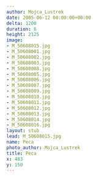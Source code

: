 ```yaml
---
author: Mojca_Lustrek
date: 2005-06-12 00:00:00+00:00
delta: 1200
duration: 6
height: 2125
image:
- M_50608015.jpg
- M_50608001.jpg
- M_50608002.jpg
- M_50608003.jpg
- M_50608008.jpg
- M_50608005.jpg
- M_50608006.jpg
- M_50608007.jpg
- M_50608009.jpg
- M_50608010.jpg
- M_50608011.jpg
- M_50608012.jpg
- M_50608013.jpg
- M_50608014.jpg
- M_50608016.jpg
layout: stub
lead: M_50608015.jpg
name: Peca
photo_author: Mojca_Lustrek
title: Peca
x: 483
y: 150
---
```

